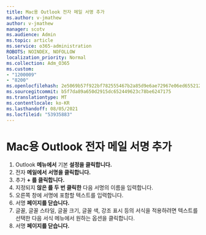 ```yaml
---
title: Mac용 Outlook 전자 메일 서명 추가
ms.author: v-jmathew
author: v-jmathew
manager: scotv
ms.audience: Admin
ms.topic: article
ms.service: o365-administration
ROBOTS: NOINDEX, NOFOLLOW
localization_priority: Normal
ms.collection: Adm_O365
ms.custom:
- "1200009"
- "8200"
ms.openlocfilehash: 2e5069b57f922bf782555467b2a85d9e6ae72967e06ed655212e8574ed4c091b
ms.sourcegitcommit: b5f7da89a650d2915dc652449623c78be6247175
ms.translationtype: MT
ms.contentlocale: ko-KR
ms.lasthandoff: 08/05/2021
ms.locfileid: "53935883"
---
```

# <a name="add-email-signature-in-outlook-for-mac"></a>Mac용 Outlook 전자 메일 서명 추가

1. Outlook **메뉴에서** 기본 **설정을 클릭합니다.**
2. 전자 **메일에서** **서명을 클릭합니다.**
3. 추가 **+ 를 클릭합니다.**
4. 지정되지 **않은 를 두 번 클릭한** 다음 서명의 이름을 입력합니다.
5. 오른쪽 창에 서명에 포함할 텍스트를 입력합니다.
6. 서명 **페이지를 닫습니다.**
7. 글꼴, 글꼴 스타일, 글꼴 크기, 글꼴 색, 강조 표시 등의 서식을 적용하려면 텍스트를 선택한 다음 서식 메뉴에서 원하는 옵션을 클릭합니다.
8. 서명 **페이지를 닫습니다.**
